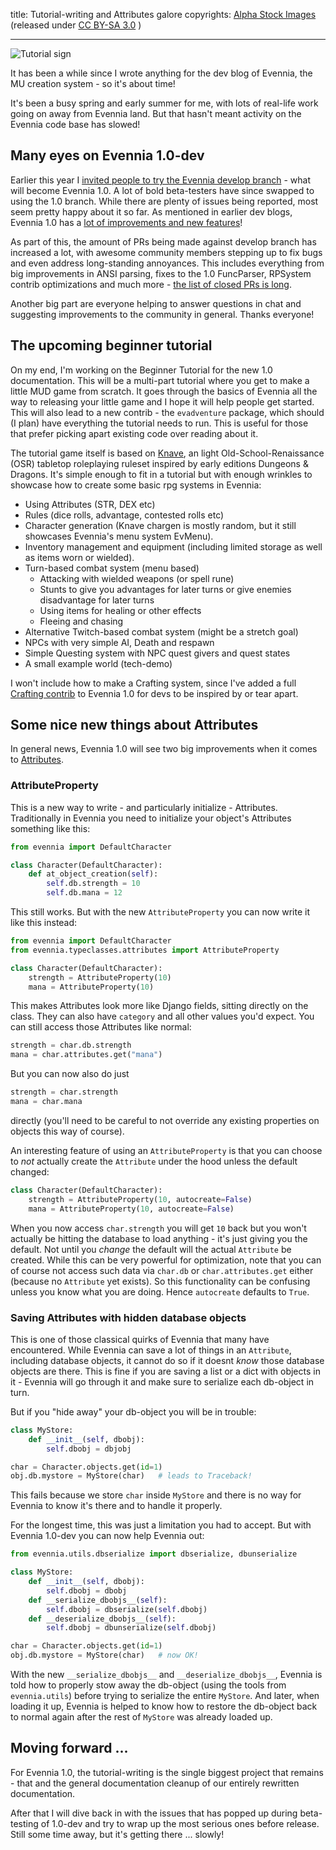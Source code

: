 title: Tutorial-writing and Attributes galore
copyrights: [Alpha Stock Images](http://alphastockimages.com/) (released under [CC BY-SA 3.0](https://creativecommons.org/licenses/by-sa/3.0/) )

---

![Tutorial sign](images/tutorial.jpg)

It has been a while since I wrote anything for the dev blog of Evennia, the MU creation system - so it's about time!

It's been a busy spring and early summer for me, with lots of real-life work going on away from Evennia land. But that hasn't meant activity on the Evennia code base has slowed!

## Many eyes on Evennia 1.0-dev

Earlier this year I [invited people to try the Evennia develop branch](https://github.com/evennia/evennia/discussions/2640) - what will become Evennia 1.0. A lot of bold beta-testers have since swapped to using the 1.0 branch. While there are plenty of issues being reported, most seem pretty happy about it so far. As mentioned in earlier dev blogs, Evennia 1.0 has a [lot of improvements and new features](https://github.com/evennia/evennia/blob/master/CHANGELOG.md)!

As part of this, the amount of PRs being made against develop branch has increased a lot, with awesome community members stepping up to fix bugs and even address long-standing annoyances. This includes everything from big improvements in ANSI parsing, fixes to the 1.0 FuncParser, RPSystem contrib optimizations and much more - [the list of closed PRs is long](https://github.com/evennia/evennia/pulls?page=2&q=is%3Apr+is%3Aclosed).

Another big part are everyone helping to answer questions in chat and suggesting improvements to the community in general. Thanks everyone!


## The upcoming beginner tutorial

On my end, I'm working on the Beginner Tutorial for the new 1.0 documentation. This will be a multi-part tutorial where you get to make a little MUD game from scratch. It goes through the basics of Evennia all the way to releasing your little game and I hope it will help people get started. This will also lead to a new contrib - the `evadventure` package, which should (I plan) have everything the tutorial needs to run. This is useful for those that prefer picking apart existing code over reading about it.

The tutorial game itself is based on [Knave](https://www.gmbinder.com/share/-LZGcbbCQaqjIV0TmLx3), an light Old-School-Renaissance (OSR) tabletop roleplaying ruleset inspired by early editions Dungeons & Dragons. It's simple enough to fit in a tutorial but with enough wrinkles to showcase how to create some basic rpg systems in Evennia:

- Using Attributes (STR, DEX etc)
- Rules (dice rolls, advantage, contested rolls etc)
- Character generation (Knave chargen is mostly random, but it still showcases Evennia's menu system EvMenu).
- Inventory management and equipment (including limited storage as well as items worn or wielded).
- Turn-based combat system (menu based)
  - Attacking with wielded weapons (or spell rune)
  - Stunts to give you advantages for later turns or give enemies disadvantage for later turns
  - Using items for healing or other effects
  - Fleeing and chasing
- Alternative Twitch-based combat system (might be a stretch goal)
- NPCs with very simple AI, Death and respawn
- Simple Questing system with NPC quest givers and quest states
- A small example world (tech-demo)

I won't include how to make a Crafting system, since I've added a full [Crafting contrib](https://www.evennia.com/docs/1.0-dev/Contribs/Contrib-Crafting.html) to Evennia 1.0 for devs to be inspired by or tear apart.

## Some nice new things about Attributes

In general news, Evennia 1.0 will see two big improvements when it comes to [Attributes](https://www.evennia.com/docs/1.0-dev/Components/Attributes.html).

### AttributeProperty

This is a new way to write - and particularly initialize - Attributes. Traditionally in Evennia you need to initialize your object's Attributes something like this:

```python
from evennia import DefaultCharacter

class Character(DefaultCharacter):
    def at_object_creation(self):
        self.db.strength = 10
        self.db.mana = 12
```

This still works. But with the new `AttributeProperty` you can now write it like this instead:

```python
from evennia import DefaultCharacter
from evennia.typeclasses.attributes import AttributeProperty

class Character(DefaultCharacter):
    strength = AttributeProperty(10)
    mana = AttributeProperty(10)
```

This makes Attributes look more like Django fields, sitting directly on the class.  They can also have `category` and all other values you'd expect. You can still access those Attributes like normal:

```python
strength = char.db.strength
mana = char.attributes.get("mana")
```

But you can now also do just

```python
strength = char.strength
mana = char.mana
```

directly (you'll need to be careful to not override any existing properties on objects this way of course).

An interesting feature of using an `AttributeProperty` is that you can choose to _not_ actually create the `Attribute` under the hood unless the default changed:

```python
class Character(DefaultCharacter):
    strength = AttributeProperty(10, autocreate=False)
    mana = AttributeProperty(10, autocreate=False)
```

When you now access `char.strength` you will get `10` back but you won't actually be hitting the database to load anything - it's just giving you the default. Not until you _change_ the default will the actual `Attribute` be created. While this can be very powerful for optimization, note that you can of course not access such data via `char.db` or `char.attributes.get` either (because no `Attribute` yet exists). So this functionality can be confusing unless you know what you are doing. Hence `autocreate` defaults to `True`.

### Saving Attributes with hidden database objects

This is one of those classical quirks of Evennia that many have encountered. While Evennia can save a lot of things in an `Attribute`, including database objects, it cannot do so if it doesnt _know_ those database objects are there. This is fine if you are saving a list or a dict with objects in it - Evennia will go through it and make sure to serialize each db-object in turn.

But if you "hide away" your db-object you will be in trouble:

```python
class MyStore:
    def __init__(self, dbobj):
        self.dbobj = dbjobj

char = Character.objects.get(id=1)
obj.db.mystore = MyStore(char)   # leads to Traceback!
```

This fails because we store `char` inside `MyStore` and there is no way for Evennia to know it's there and to handle it properly.

For the longest time, this was just a limitation you had to accept. But with Evennia 1.0-dev you can now help Evennia out:

```python
from evennia.utils.dbserialize import dbserialize, dbunserialize

class MyStore:
    def __init__(self, dbobj):
        self.dbobj = dbobj
    def __serialize_dbobjs__(self):
        self.dbobj = dbserialize(self.dbobj)
    def __deserialize_dbobjs__(self):
        self.dbobj = dbunserialize(self.dbobj)

char = Character.objects.get(id=1)
obj.db.mystore = MyStore(char)   # now OK!
```

With the new `__serialize_dbobjs__` and `__deserialize_dbobjs__`, Evennia is told how to properly stow away the db-object (using the tools from `evennia.utils`) before trying to serialize the entire `MyStore`. And later, when loading it up, Evennia is helped to know how to restore the db-object back to normal again after the rest of `MyStore` was already loaded up.


## Moving forward ...

For Evennia 1.0, the tutorial-writing is the single biggest project that remains - that and the general documentation cleanup of our entirely rewritten documentation.

After that I will dive back in with the issues that has popped up during beta-testing of 1.0-dev and try to wrap up the most serious ones before release. Still some time away, but it's getting there ... slowly!

